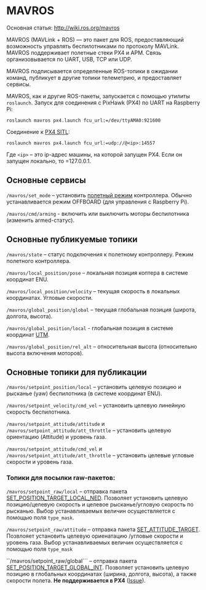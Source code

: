 MAVROS
===

Основная статья: http://wiki.ros.org/mavros

MAVROS (MAVLink + ROS) — это пакет для ROS, предоставляющий возможность управлять беспилотниками по протоколу MAVLink. MAVROS поддерживает полетные стеки PX4 и APM. Связь организовывается по UART, USB, TCP или UDP.

MAVROS подписывается определенные ROS-топики в ожидании команд, публикует в другие топики телеметрию, и предоставляет сервисы.

MAVROS, как и другие ROS-пакеты, запускается с помощью утилиты ``roslaunch``. Запуск для соединения с PixHawk (PX4) по UART на Raspberry Pi:

```
roslaunch mavros px4.launch fcu_url:=/dev/ttyAMA0:921600
```

Соединение к [PX4 SITL](sitl.md):
```
roslaunch mavros px4.launch fcu_url:=udp://@<ip>:14557
```

Где ``<ip>`` – это ip-адрес машины, на которой запущен PX4. Если он запущен локально, то <ip>=127.0.0.1.

Основные сервисы
---

```/mavros/set_mode``` – установить [полетный режим](modes.md) контроллера. Обычно устанавливается режим OFFBOARD (для управления с Raspberry Pi).

```/mavros/cmd/arming``` - включить или выключить моторы беспилотника (изменить armed-статус).

Основные публикуемые топики
---

```/mavros/state``` – статус подключения к полетному контроллеру. Режим полетного контроллера.

```/mavros/local_position/pose``` – локальная позиция коптера в системе координат ENU.

```/mavros/local_position/velocity``` – текущая скорость в локальных координатах. Угловые скорости.

```/mavros/global_position/global``` – текущая глобальная позиция (широта, долгота, высота).

```/mavros/global_position/local``` - глобальная позиция в системе координат [UTM](https://ru.wikipedia.org/wiki/Система_координат_UTM).

```/mavros/global_position/rel_alt``` – относительная высота (относительно высота включения моторов).

Основные топики для публикации
---

```/mavros/setpoint_position/local``` – установить целевую позицию  и рысканье (yaw) беспилотника (в системе координат ENU).

```/mavros/setpoint_velocity/cmd_vel``` – установить целевую линейную скорость беспилотника.

```/mavros/setpoint_attitude/attitude``` и ```/mavros/setpoint_attitude/att_throttle``` – установить целевую ориентацию (Attitude) и уровень газа.

```/mavros/setpoint_attitude/cmd_vel``` и ```/mavros/setpoint_attitude/att_throttle``` – установить целевые угловые скорости и уровень газа.

### Топики для посылки raw-пакетов:

```/mavros/setpoint_raw/local``` – отправка пакета [SET_POSITION_TARGET_LOCAL_NED](https://pixhawk.ethz.ch/mavlink/#SET_POSITION_TARGET_LOCAL_NED). Позволяет установить целевую позицию/целевую скорость и целевое рысканье/угловую скорость по рысканью. Выбор устанавливаемых величин осуществляется с помощью поля ``type_mask``.

```/mavros/setpoint_raw/attitude``` – отправка пакета [SET_ATTITUDE_TARGET](https://pixhawk.ethz.ch/mavlink/#SET_ATTITUDE_TARGET). Позвлояет установить целевую ориенатацию /угловые скорости и уровень газа. Выбор устанавливаемых величин осуществляется с помощью поля ``type_mask``

``/mavros/setpoint_raw/global``` – отправка пакета [SET_POSITION_TARGET_GLOBAL_INT](https://pixhawk.ethz.ch/mavlink/#SET_POSITION_TARGET_GLOBAL_INT). Позволяет установить целевую позицию в глобальных координатах (ширина, долгота, высота), а также скорости полета. **Не поддерживается в PX4** ([Issue](https://github.com/PX4/Firmware/issues/7552)).
